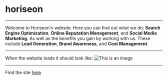 # horiseon
***
Welcome to Horiseon's website. Here you can find out what we do; **Search Engine Optimization**, **Online Reputation Management**, and **Social Media Marketing**. As well as the benefits you gain by working with us. These include **Lead Generation**, **Brand Awareness**, and **Cost Management**.
***
When the website loads it should look like:
![This is an image](https://ngranzow.github.io/horiseon/assets/images/Screenshot_Horiseon.png)
***
Find the site [here](https://ngranzow.github.io/horiseon/)